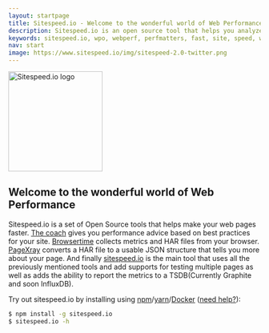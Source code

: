 ```yaml
---
layout: startpage
title: Sitespeed.io - Welcome to the wonderful world of Web Performance
description: Sitespeed.io is an open source tool that helps you analyze and optimize your website speed and performance, based on performance best practices. Run it locally or use it in your continuous integration. Download or fork it on Github!
keywords: sitespeed.io, wpo, webperf, perfmatters, fast, site, speed, web performance optimization, analyze, best practices, continous integration
nav: start
image: https://www.sitespeed.io/img/sitespeed-2.0-twitter.png
---
```

<img src="{{site.baseurl}}/img/sitespeed.io-logo-large2.png" class="pull-left img-big" alt="Sitespeed.io logo" width="188" height="200" onLoad="window.performance.mark('logoTime');">

## Welcome to the wonderful world of Web Performance

Sitespeed.io is a set of Open Source tools that helps make your web pages faster. [The coach]({{site.baseurl}}/documentation/coach/) gives you performance advice based on best practices for your site. [Browsertime](/documentation/browsertime/) collects metrics and HAR files from your browser. [PageXray]({{site.baseurl}}/documentation/pagexray/) converts a HAR file to a usable JSON structure that tells you more about your page. And finally [sitespeed.io]({{site.baseurl}}/documentation/sitespeed.io/) is the main tool that uses all the previously mentioned tools and add supports for testing multiple pages as well as adds the ability to report the metrics to a TSDB(Currently Graphite and soon InfluxDB).

Try out sitespeed.io by installing using [npm](https://www.npmjs.org/)/[yarn](https://yarnpkg.com/)/[Docker](https://hub.docker.com/r/sitespeedio/sitespeed.io/) ([need help?]({{site.baseurl}}/documentation/installation/)):

~~~ bash
$ npm install -g sitespeed.io
$ sitespeed.io -h
~~~
